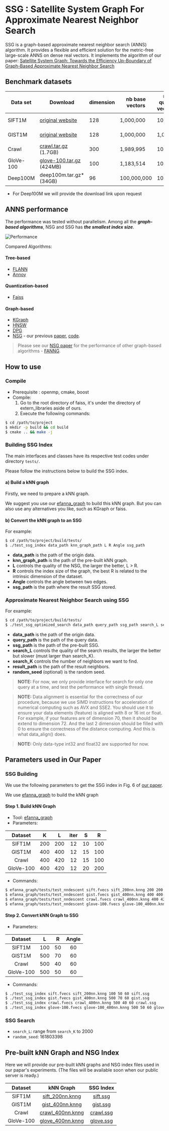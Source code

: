 SSG : Satellite System Graph For Approximate Nearest Neighbor Search
======

SSG is a graph-based approximate nearest neighbor search (ANNS) algorithm. It provides a flexible and efficient solution for the metric-free large-scale ANNS on dense real vectors. 
It implements the algorithm of our paper: [Satellite System Graph: Towards the Efficiency Up-Boundary of Graph-Based Approximate Nearest Neighbor Search](https://arxiv.org/abs/1907.06146)

Benchmark datasets
------

| Data set  | Download                 | dimension | nb base vectors | nb query vectors | original website                                               |
|-----------|--------------------------|-----------|-----------------|------------------|----------------------------------------------------------------|
| SIFT1M    |[original website](http://corpus-texmex.irisa.fr/)| 128       | 1,000,000       | 10,000           | [original website](http://corpus-texmex.irisa.fr/)             |
| GIST1M    |[original website](http://corpus-texmex.irisa.fr/)| 128       | 1,000,000       | 1,000            | [original website](http://corpus-texmex.irisa.fr/)             |
| Crawl     | [crawl.tar.gz](http://downloads.zjulearning.org.cn/data/crawl.tar.gz) (1.7GB)     | 300       | 1,989,995       | 10,000           | [original website](http://commoncrawl.org/)                    |
| GloVe-100 | [glove-100.tar.gz](http://downloads.zjulearning.org.cn/data/glove-100.tar.gz) (424MB) | 100       | 1,183,514       | 10,000           | [original website](https://nlp.stanford.edu/projects/glove/)   |
| Deep100M  | deep100m.tar.gz* (34GB)  | 96        | 100,000,000     | 10,000           | [original website](http://sites.skoltech.ru/compvision/noimi/) |

* For Deep100M we will provide the download link upon request

ANNS performance
------

The performance was tested without parallelism.
Among all the ***graph-based algorithms***, NSG and SSG has ***the smallest index size***.

![Performance](pictures/Performances.jpg)

Compared Algorithms:

#### Tree-based

* [FLANN](http://www.cs.ubc.ca/research/flann/)
* [Annoy](https://github.com/spotify/annoy)

#### Quantization-based

* [Faiss](https://github.com/facebookresearch/faiss)

#### Graph-based

* [KGraph](http://www.kgraph.org)
* [HNSW](https://github.com/searchivarius/nmslib)
* [DPG](https://github.com/DBWangGroupUNSW/nns_benchmark)
* [NSG](https://github.com/zjulearning/nsg) - our previous [paper](http://www.vldb.org/pvldb/vol12/p461-fu.pdf), [code](https://github.com/ZJULearning/nsg).

> Please see our [NSG paper](http://www.vldb.org/pvldb/vol12/p461-fu.pdf) for the performance of other graph-based algorithms - [FANNG](https://pdfs.semanticscholar.org/9ea6/5687a21c869fce7ecf17ca25ffcadbf77d69.pdf).

How to use
------

### Compile

* Prerequisite : openmp, cmake, boost
* Compile:
    1. Go to the root directory of faiss, it's under the directory of extern_libraries aside of ours.
    2. Execute the following commands:

```bash
$ cd /path/to/project
$ mkdir -p build && cd build
$ cmake .. && make -j
```

### Building SSG Index

The main interfaces and classes have its respective test codes under directory `tests/`.

Please follow the instructions below to build the SSG index.

#### a) Build a kNN graph

Firstly, we need to prepare a kNN graph.

We suggest you use our [efanna\_graph](https://github.com/ZJULearning/efanna\_graph) to build this kNN graph. But you can also use any alternatives you like, such as KGraph or faiss.

#### b) Convert the kNN graph to an SSG

For example:

```bash
$ cd /path/to/project/build/tests/
$ ./test_ssg_index data_path knn_graph_path L R Angle ssg_path
```

* **data\_path** is the path of the origin data.
* **knn\_graph\_path** is the path of the pre-built kNN graph.
* **L** controls the quality of the NSG, the larger the better, L > R.
* **R** controls the index size of the graph, the best R is related to the intrinsic dimension of the dataset.
* **Angle** controls the angle between two edges.
* **ssg\_path** is the path where the result SSG stored.

### Approximate Nearest Neighbor Search using SSG

For example:

```bash
$ cd /path/to/project/build/tests/
$ ./test_ssg_optimized_search data_path query_path ssg_path search_L search_K result_path [random_seed]
```

* **data\_path** is the path of the origin data.
* **query\_path** is the path of the query data.
* **ssg\_path** is the path of the pre-built SSG.
* **search\_L** controls the quality of the search results, the larger the better but slower (must larger than search\_K).
* **search\_K** controls the number of neighbors we want to find.
* **result\_path** is the path of the result neighbors.
* **random\_seed** (optional) is the random seed.

> **NOTE:** For now, we only provide interface for search for only one query at a time, and test the performance with single thread.

> **NOTE:** Data alignment is essential for the correctness of our procedure, because we use SIMD instructions for acceleration of numerical computing such as AVX and SSE2.
You should use it to ensure your data elements (feature) is aligned with 8 or 16 int or float. For example, if your features are of dimension 70, then it should be extend to dimension 72. And the last 2 dimension should be filled with 0 to ensure the correctness of the distance computing. And this is what data\_align() does.

> **NOTE:** Only data-type int32 and float32 are supported for now.

## Parameters used in Our Paper

### SSG Building

We use the following parameters to get the SSG index in Fig. 6 of [our paper](https://arxiv.org/abs/TODO).

We use [efanna_graph](https://github.com/ZJULearning/efanna_graph) to build the kNN graph

#### Step 1. Build kNN Graph

+ Tool: [efanna_graph](https://github.com/ZJULearning/efanna_graph)
+ Parameters:

|  Dataset  |  K  |  L  | iter |  S |  R  |
|:---------:|:---:|:---:|:----:|:--:|:---:|
| SIFT1M    | 200 | 200 |  12  | 10 | 100 |
| GIST1M    | 400 | 400 |  12  | 15 | 100 |
| Crawl     | 400 | 420 |  12  | 15 | 100 |
| GloVe-100 | 400 | 420 |  12  | 20 | 200 |

+ Commands:

```bash
$ efanna_graph/tests/test_nndescent sift.fvecs sift_200nn.knng 200 200 12 10 100
$ efanna_graph/tests/test_nndescent gist.fvecs gist_400nn.knng 400 400 12 15 100
$ efanna_graph/tests/test_nndescent crawl.fvecs crawl_400nn.knng 400 420 12 15 100
$ efanna_graph/tests/test_nndescent glove-100.fvecs glove-100_400nn.knng 400 420 12 15 200
```

#### Step 2. Convert kNN Graph to SSG

+ Parameters:

|  Dataset  |  L  |  R  | Angle |
|:---------:|:---:|:---:|:-----:|
| SIFT1M    | 100 | 50  |  60   |
| GIST1M    | 500 | 70  |  60   |
| Crawl     | 500 | 40  |  60   |
| GloVe-100 | 500 | 50  |  60   |

+ Commands:

```bash
$ ./test_ssg_index sift.fvecs sift_200nn.knng 100 50 60 sift.ssg
$ ./test_ssg_index gist.fvecs gist_400nn.knng 500 70 60 gist.ssg
$ ./test_ssg_index crawl.fvecs crawl_400nn.knng 500 40 60 crawl.ssg
$ ./test_ssg_index glove-100.fvecs glove-100_400nn.knng 500 50 60 glove-100.ssg
```

### SSG Search

+ `search_L`: range from `search_K` to 2000
+ `random_seed`: 161803398

## Pre-built kNN Graph and NSG Index

Here we will provide our pre-built kNN graphs and NSG index files used in our papar's experiments. (The files will be available soon when our public server is ready.)

|  Dataset  |  kNN Graph  |  SSG Index  |
|:---------:|:---:|:---:|
| SIFT1M    | [sift_200nn.knng](http://downloads.zjulearning.org.cn/ssg/sift_200nn.knng) | [sift.ssg](http://downloads.zjulearning.org.cn/ssg/sift.ssg)  |
| GIST1M    | [gist_400nn.knng](http://downloads.zjulearning.org.cn/ssg/gist_400nn.knng) | [gist.ssg](http://downloads.zjulearning.org.cn/ssg/gist.ssg)  |
| Crawl     | [crawl_400nn.knng](http://downloads.zjulearning.org.cn/ssg/crawl_400nn.knng) | [crawl.ssg](http://downloads.zjulearning.org.cn/ssg/crawl.ssg)  |
| GloVe-100 | [glove_400nn.knng](http://downloads.zjulearning.org.cn/ssg/glove-100_400nn.knng) | [glove.ssg](http://downloads.zjulearning.org.cn/ssg/glove-100.ssg)  |
